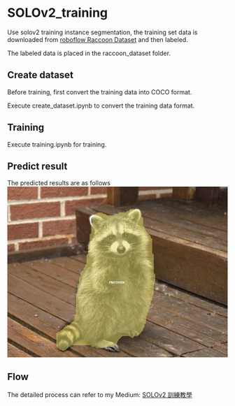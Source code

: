 # SOLOv2_training
Use solov2 training instance segmentation, the training set data is downloaded from [roboflow Raccoon Dataset](https://public.roboflow.com/object-detection/raccoon) and then labeled.

The labeled data is placed in the raccoon_dataset folder.

## Create dataset
Before training, first convert the training data into COCO format. 

Execute create_dataset.ipynb to convert the training data format.

## Training
Execute training.ipynb for training. 

## Predict result
The predicted results are as follows
![image](https://github.com/chingi071/SOLOv2_training/blob/main/demo_out.jpg)

## Flow
The detailed process can refer to my Medium: [SOLOv2 訓練教學](https://medium.com/ching-i/solov2-%E8%A8%93%E7%B7%B4%E6%95%99%E5%AD%B8-90591960b5c7)
